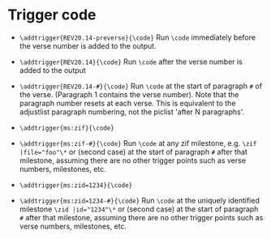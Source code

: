 # Trigger code

* ```\addtrigger{REV20.14-preverse}{\code}```
Run ```\code``` immediately before the verse number is
added to the output.

* ```\addtrigger{REV20.14}{\code}```
Run ```\code``` after the verse number is
added to the output

* ```\addtrigger{REV20.14-#}{\code}```
Run ```\code``` at the start of paragraph `#` of the
verse. (Paragraph 1 contains the verse number). Note
that the paragraph number resets at each verse. This
is equivalent to the adjustlist paragraph numbering,
not the piclist 'after N paragraphs'.


* ```\addtrigger{ms:zif}{\code}```
* ```\addtrigger{ms:zif-#}{\code}```
Run ```\code``` at any zif milestone, e.g.  ```\zif |file="foo"\*``` 
or (second case) at the start of paragraph `#` after
that milestone, assuming there are no other trigger
points such as verse numbers, milestones, etc.

* ```\addtrigger{ms:zid=1234}{\code}```
* ```\addtrigger{ms:zid=1234-#}{\code}```
Run ```\code``` at the uniquely identified milestone ```\zid |id="1234"\*``` 
or (second case) at the start of paragraph `#` after
that milestone, assuming there are no other trigger
points such as verse numbers, milestones, etc.

